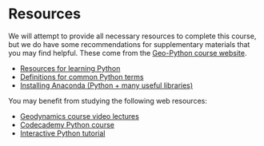 # Resources

We will attempt to provide all necessary resources to complete this course, but we do have some recommendations for supplementary materials that you may find helpful.
These come from the [Geo-Python course website](https://geo-python.github.io).

- [Resources for learning Python](https://geo-python.github.io/site/course-info/resources.html)
- [Definitions for common Python terms](https://geo-python.github.io/site/course-info/python-vocabulary.html)
- [Installing Anaconda (Python + many useful libraries)](https://geo-python.github.io/site/course-info/installing-anacondas.html)

You may benefit from studying the following web resources:

- [Geodynamics course video lectures](https://www.youtube.com/channel/UCsSTyHHQVvnGdnKbidSj94A/playlists?view_as=subscriber)
- [Codecademy Python course](https://www.codecademy.com/learn/learn-python)
- [Interactive Python tutorial](https://www.learnpython.org/)
